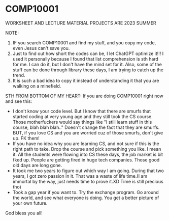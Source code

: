 # COMP10001
WORKSHEET AND LECTURE MATERIAL
PROJECTS ARE 2023 SUMMER

NOTE:
1. IF you search COMP10001 and find my stuff, and you copy my code, even Jesus can't save you.
2. Just to find out how short the codes can be, I let ChatGPT optimize it!!! 
    I used it personally because I found that list comprehension is sth hard for me. I can do it, but I don't have the mind set for it.
    Also, some of the stuff can be done through library these days, I am trying to catch up the trend.
3. It is such a bad idea to copy it instead of understanding it that you are walking on a minefield.

STH FROM BOTTOM OF MY HEART:
If you are doing COMP10001 right now and see this:
  - I don't know your code level.  But I know that there are smurfs that started coding at very young age and they still took the CS course. Those motherfuckers would say things like "I still learn stuff in this course, blah blah blah.." Doesn't change the fact that they are smurfs. BUT, if you love CS and you are worried cuz of those smurfs, don't give up. FK them!
  - If you have no idea why you are learning CS, and not sure if this is the right path to take. Drop the course and pick something you like. I mean it. All the students were flowing into CS these days, the job market is bit fked up. People are getting fired in huge tech companies. Those good old days are long gone. 
  - It took me two years to figure out which way I am going. During that two years, I got zero passion in it. That was a waste of life time.(I am immortal by the way, just needs time to prove it.XD Time is still precious tho)
  - Took a gap year if you want to. Try the exchange program. Go around the world, and see what everyone is doing. You get a better picture of your own future.
  
  God bless you all!
